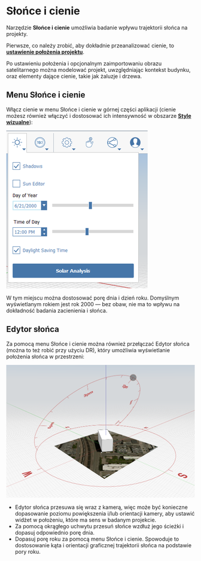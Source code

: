 # Słońce i cienie

Narzędzie **Słońce i cienie** umożliwia badanie wpływu trajektorii słońca na projekty.

Pierwsze, co należy zrobić, aby dokładnie przeanalizować cienie, to [**ustawienie położenia projektu**](setting-location.md).

Po ustawieniu położenia i opcjonalnym zaimportowaniu obrazu satelitarnego można modelować projekt, uwzględniając kontekst budynku, oraz elementy dające cienie, takie jak żaluzje i drzewa.

## Menu Słońce i cienie

Włącz cienie w menu Słońce i cienie w górnej części aplikacji (cienie możesz również włączyć i dostosować ich intensywność w obszarze [**Style wizualne**](../formit-introduction/tool-bars.md)):

![](../.gitbook/assets/sun-+-shadows.png)

W tym miejscu można dostosować porę dnia i dzień roku. Domyślnym wyświetlanym rokiem jest rok 2000 — bez obaw, nie ma to wpływu na dokładność badania zacienienia i słońca.

## Edytor słońca

Za pomocą menu Słońce i cienie można również przełączać Edytor słońca (można to też robić przy użyciu DR), który umożliwia wyświetlanie położenia słońca w przestrzeni:

![](../.gitbook/assets/sun-editor.PNG)

* Edytor słońca przesuwa się wraz z kamerą, więc może być konieczne dopasowanie poziomu powiększenia i/lub orientacji kamery, aby ustawić widżet w położeniu, które ma sens w badanym projekcie.
* Za pomocą okrągłego uchwytu przesuń słońce wzdłuż jego ścieżki i dopasuj odpowiednio porę dnia.
* Dopasuj porę roku za pomocą menu Słońce i cienie. Spowoduje to dostosowanie kąta i orientacji graficznej trajektorii słońca na podstawie pory roku.

